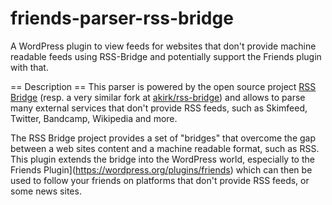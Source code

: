 # friends-parser-rss-bridge

A WordPress plugin to view feeds for websites that don't provide machine readable feeds using RSS-Bridge and potentially support the Friends plugin with that.

== Description ==
This parser is powered by the open source project [RSS Bridge](https://github.com/RSS-Bridge/rss-bridge) (resp. a very similar fork at [akirk/rss-bridge](https://github.com/akirk/rss-bridge)) and allows to parse many external services that don't provide RSS feeds, such as Skimfeed, Twitter, Bandcamp, Wikipedia and more.

The RSS Bridge project provides a set of "bridges" that overcome the gap between a web sites content and a machine readable format, such as RSS. This plugin extends the bridge into the WordPress world, especially to the Friends Plugin](https://wordpress.org/plugins/friends) which can then be used to follow your friends on platforms that don't provide RSS feeds, or some news sites.
